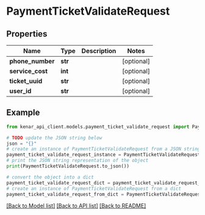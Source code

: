 # PaymentTicketValidateRequest


## Properties

Name | Type | Description | Notes
------------ | ------------- | ------------- | -------------
**phone_number** | **str** |  | [optional] 
**service_cost** | **int** |  | [optional] 
**ticket_uuid** | **str** |  | [optional] 
**user_id** | **str** |  | [optional] 

## Example

```python
from kenar_api_client.models.payment_ticket_validate_request import PaymentTicketValidateRequest

# TODO update the JSON string below
json = "{}"
# create an instance of PaymentTicketValidateRequest from a JSON string
payment_ticket_validate_request_instance = PaymentTicketValidateRequest.from_json(json)
# print the JSON string representation of the object
print(PaymentTicketValidateRequest.to_json())

# convert the object into a dict
payment_ticket_validate_request_dict = payment_ticket_validate_request_instance.to_dict()
# create an instance of PaymentTicketValidateRequest from a dict
payment_ticket_validate_request_from_dict = PaymentTicketValidateRequest.from_dict(payment_ticket_validate_request_dict)
```
[[Back to Model list]](../README.md#documentation-for-models) [[Back to API list]](../README.md#documentation-for-api-endpoints) [[Back to README]](../README.md)


